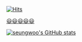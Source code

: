 <!-- 
HIST : 방문자수 조회
https://hits.seeyoufarm.com
#B552FF
-->
[![Hits](https://hits.seeyoufarm.com/api/count/incr/badge.svg?url=https%3A%2F%2Fgithub.com%2Fcity1616&count_bg=%23B552FF&title_bg=%23555555&icon=codecademy.svg&icon_color=%23E7E7E7&title=hits&edge_flat=false)](https://hits.seeyoufarm.com)

[😃😃😃😃😃][profile]

<!-- 
GitHub Stats Card
https://github.com/anuraghazra/github-readme-stats

[![Top Langs](https://github-readme-stats.vercel.app/api/top-langs/?username=city1616&layout=compact)](https://github.com/city1616/github-readme-stats)
-->

[![seungwoo's GitHub stats](https://github-readme-stats.vercel.app/api?username=city1616&show_icons=true&theme=tokyonight)](https://github.com/city1616/github-readme-stats)

[profile]: https://city1616.github.io/city1616/Profile.html